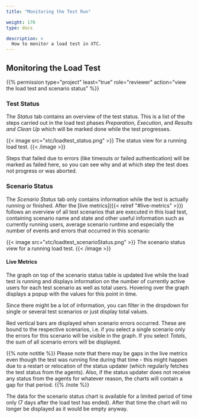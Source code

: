 ```yaml
---
title: "Monitoring the Test Run"

weight: 170
type: docs

description: >
  How to monitor a load test in XTC.
---
```


## Monitoring the Load Test 

{{% permission type="project" least="true" role="reviewer" action="view the load test and scenario status" %}}

### Test Status

The _Status_ tab contains an overview of the test status. This is a list of the steps carried out in the load test phases _Preparation_, _Execution_,  and _Results and Clean Up_ which will be marked done while the test progresses. 

{{< image src="xtc/loadtest_status.png" >}}
The status view for a running load test.
{{< /image >}}

Steps that failed due to errors (like timeouts or failed authentication) will be marked as failed here, so you can see why and at which step the test does not progress or was aborted.

### Scenario Status

The _Scenario Status_ tab only contains information while the test is actually running or finished. After the [live metrics]({{< relref "#live-metrics" >}}) follows an overview of all test scenarios that are executed in this load test, containing scenario name and state and other useful information such as currently running users, average scenario runtime and especially the number of events and errors that occurred in this scenario:

{{< image src="xtc/loadtest_scenarioStatus.png" >}}
The scenario status view for a running load test.
{{< /image >}}

#### Live Metrics

The graph on top of the scenario status table is updated live while the load test is running and displays information on the number of currently active users for each test scenario as well as total users. Hovering over the graph displays a popup with the values for this point in time.

Since there might be a lot of information, you can filter in the dropdown for single or several test scenarios or just display total values. 

Red vertical bars are displayed when scenario errors occurred. These are bound to the respective scenarios, i.e. if you select a single scenario only the errors for this scenario will be visible in the graph. If you select _Totals_, the sum of all scenario errors will be displayed.

{{% note notitle %}}
Please note that there may be gaps in the live metrics even though the test was running fine during that time - this might happen due to a restart or relocation of the status updater (which regularly fetches the test status from the agents). Also, if the status updater does not receive any status from the agents for whatever reason, the charts will contain a gap for that period. 
{{% /note %}}

The data for the scenario status chart is available for a limited period of time only (7 days after the load test has ended). After that time the chart will no longer be displayed as it would be empty anyway.


